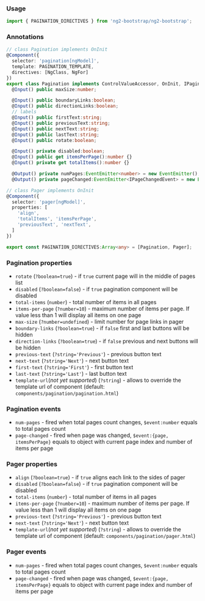 ### Usage
```typescript
import { PAGINATION_DIRECTIVES } from 'ng2-bootstrap/ng2-bootstrap';
```

### Annotations
```typescript
// class Pagination implements OnInit
@Component({
  selector: 'pagination[ngModel]',
  template: PAGINATION_TEMPLATE,
  directives: [NgClass, NgFor]
})
export class Pagination implements ControlValueAccessor, OnInit, IPaginationConfig, IAttribute {
  @Input() public maxSize:number;

  @Input() public boundaryLinks:boolean;
  @Input() public directionLinks:boolean;
  // labels
  @Input() public firstText:string;
  @Input() public previousText:string;
  @Input() public nextText:string;
  @Input() public lastText:string;
  @Input() public rotate:boolean;

  @Input() private disabled:boolean;
  @Input() public get itemsPerPage():number {}
  @Input() private get totalItems():number {}

  @Output() private numPages:EventEmitter<number> = new EventEmitter();
  @Output() private pageChanged:EventEmitter<IPageChangedEvent> = new EventEmitter();

// class Pager implements OnInit
@Component({
  selector: 'pager[ngModel]',
  properties: [
    'align',
    'totalItems', 'itemsPerPage',
    'previousText', 'nextText',
  ]
})

export const PAGINATION_DIRECTIVES:Array<any> = [Pagination, Pager];
```
### Pagination properties
  - `rotate` (`?boolean=true`) - if `true` current page will in the middle of pages list
  - `disabled` (`?boolean=false`) - if `true` pagination component will be disabled
  - `total-items` (`number`) - total number of items in all pages
  - `items-per-page` (`?number=10`) - maximum number of items per page. If value less than 1 will display all items on one page
  - `max-size` (`?number=undefined`) - limit number for page links in pager
  - `boundary-links` (`?boolean=true`) - if `false` first and last buttons will be hidden
  - `direction-links` (`?boolean=true`) - if `false` previous and next buttons will be hidden
  - `previous-text` (`?string='Previous'`) - previous button text
  - `next-text` (`?string='Next'`) - next button text
  - `first-text` (`?string='First'`) - first button text
  - `last-text` (`?string='Last'`) - last button text
  - `template-url`(*not yet supported*) (`?string`) - allows to override the template url of component (default: `components/pagination/pagination.html`)

### Pagination events
  - `num-pages` - fired when total pages count changes, `$event:number` equals to total pages count
  - `page-changed` - fired when page was changed, `$event:{page, itemsPerPage}` equals to object with current page index and number of items per page

### Pager properties
  - `align` (`?boolean=true`) - if `true` aligns each link to the sides of pager
  - `disabled` (`?boolean=false`) - if `true` pagination component will be disabled
  - `total-items` (`number`) - total number of items in all pages
  - `items-per-page` (`?number=10`) - maximum number of items per page. If value less than 1 will display all items on one page
  - `previous-text` (`?string='Previous'`) - previous button text
  - `next-text` (`?string='Next'`) - next button text
  - `template-url`(*not yet supported*) (`?string`) - allows to override the template url of component (default: `components/pagination/pager.html`)

### Pager events
  - `num-pages` - fired when total pages count changes, `$event:number` equals to total pages count
  - `page-changed` - fired when page was changed, `$event:{page, itemsPerPage}` equals to object with current page index and number of items per page
